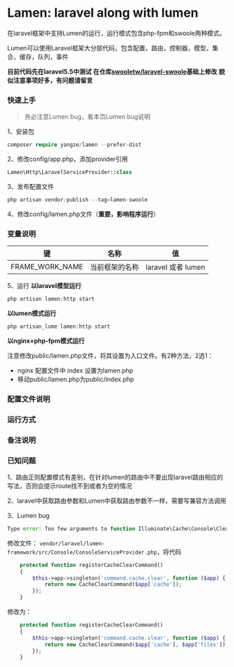 # Lamen: laravel along with lumen
在laravel框架中支持Lumen的运行，运行模式包含php-fpm和swoole两种模式。

Lumen可以使用Laravel框架大分部代码，包含配置，路由，控制器，模型，集合，缓存，队列，事件

**目前代码先在laravel5.5中测试**
**在仓库[swooletw/laravel-swoole](https://github.com/swooletw/laravel-swoole)基础上修改**
**貌似注意事项好多，有问题请留言**

### 快速上手
> 务必注意Lumen bug，看本页Lumen bug说明

1、安装包
```php
composer require yangze/lamen --prefer-dist
```
2、修改config/app.php，添加provider引用
```php
Lamen\Http\LaravelServiceProvider::class
```
3、发布配置文件
```php
php artisan vendor:publish --tag=lamen-swoole
```
4、修改config/lamen.php文件（**重要，影响程序运行**）
### 变量说明
| 键 | 名称 | 值 |
|--------|--------|--------|
|FRAME_WORK_NAME|当前框架的名称|laravel 或者 lumen|

5、运行
**以laravel模型运行**
```php
php artisan lamen:http start
```
**以lumen模式运行**
```php
php artisan_lume lamen:http start
```

**以nginx+php-fpm模式运行**

注意修改public/lamen.php文件，将其设置为入口文件。有2种方法，2选1：
- nginx 配置文件中 index 设置为lamen.php
- 移动public/lamen.php为public/index.php

### 配置文件说明
### 运行方式

### 备注说明

### 已知问题
1、路由正则配置模式有差别，在针对lumen的路由中不要出现laravel路由相应的写法，否则会提示route找不到或者为空的情况

2、laravel中获取路由参数和Lumen中获取路由参数不一样，需要写兼容方法调用

3、Lumen bug
```php
Type error: Too few arguments to function Illuminate\Cache\Console\ClearCommand::__construct(), 1 passed in vendor/laravel/lumen-framework/src/Console/ConsoleServiceProvider.php on line 113 and exactly 2 expected
```
修改文件： `vendor/laravel/lumen-framework/src/Console/ConsoleServiceProvider.php`，将代码
```php
    protected function registerCacheClearCommand()
    {
        $this->app->singleton('command.cache.clear', function ($app) {
            return new CacheClearCommand($app['cache']);
        });
    }
```
修改为：
```php
    protected function registerCacheClearCommand()
    {
        $this->app->singleton('command.cache.clear', function ($app) {
            return new CacheClearCommand($app['cache'], $app['files']);
        });
    }
```
